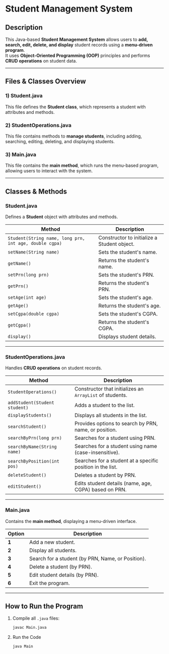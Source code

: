 # Student Management System

##  Description
This Java-based **Student Management System** allows users to **add, search, edit, delete, and display** student records using a **menu-driven program**.  
It uses **Object-Oriented Programming (OOP)** principles and performs **CRUD operations** on student data.

---

##  Files & Classes Overview

### 1) Student.java
This file defines the **Student class**, which represents a student with attributes and methods.  

### 2️) StudentOperations.java
This file contains methods to **manage students**, including adding, searching, editing, deleting, and displaying students.  

### 3️) Main.java
This file contains the **main method**, which runs the menu-based program, allowing users to interact with the system.

---

##  Classes & Methods

### Student.java
Defines a **Student** object with attributes and methods.

| Method        | Description |
|--------------|------------|
| `Student(String name, long prn, int age, double cgpa)` | Constructor to initialize a Student object. |
| `setName(String name)` | Sets the student's name. |
| `getName()` | Returns the student's name. |
| `setPrn(long prn)` | Sets the student's PRN. |
| `getPrn()` | Returns the student's PRN. |
| `setAge(int age)` | Sets the student's age. |
| `getAge()` | Returns the student's age. |
| `setCgpa(double cgpa)` | Sets the student's CGPA. |
| `getCgpa()` | Returns the student's CGPA. |
| `display()` | Displays student details. |

---

###  StudentOperations.java
Handles **CRUD operations** on student records.

| Method        | Description |
|--------------|------------|
| `StudentOperations()` | Constructor that initializes an `ArrayList` of students. |
| `addStudent(Student student)` | Adds a student to the list. |
| `displayStudents()` | Displays all students in the list. |
| `searchStudent()` | Provides options to search by PRN, name, or position. |
| `searchByPrn(long prn)` | Searches for a student using PRN. |
| `searchByName(String name)` | Searches for a student using name (case-insensitive). |
| `searchByPosition(int pos)` | Searches for a student at a specific position in the list. |
| `deleteStudent()` | Deletes a student by PRN. |
| `editStudent()` | Edits student details (name, age, CGPA) based on PRN. |

---

### Main.java
Contains the **main method**, displaying a menu-driven interface.

| Option | Description |
|--------|------------|
| **1** | Add a new student. |
| **2** | Display all students. |
| **3** | Search for a student (by PRN, Name, or Position). |
| **4** | Delete a student (by PRN). |
| **5** | Edit student details (by PRN). |
| **6** | Exit the program. |

---

##  How to Run the Program
1. Compile all `.java` files:
   ```sh
   javac Main.java

2. Run the Code
   ```sh
   java Main
